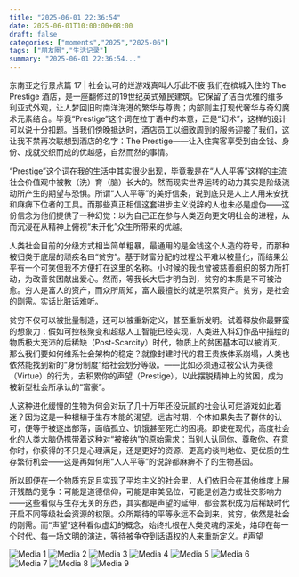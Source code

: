 ```yaml
---
title: "2025-06-01 22:36:54"
date: 2025-06-01T10:00:00+08:00
draft: false
categories: ["moments","2025","2025-06"]
tags: ["朋友圈","生活记录"]
summary: "2025-06-01 22:36:54..."
---
```


东南亚之行景点篇 17 | 社会认可的烂游戏真叫人乐此不疲
​
​我们在槟城入住的 The Prestige 酒店，是一座翻修过的19世纪英式殖民建筑。它保留了洁白优雅的维多利亚式外观，让人梦回旧时南洋海港的繁华与尊贵；内部则主打现代奢华与奇幻魔术元素结合。毕竟“Prestige”这个词在拉丁语中的本意，正是“幻术”，这样的设计可以说十分扣题。当我们傍晚抵达时，酒店员工以细致周到的服务迎接了我们，这让我不禁再次联想到酒店的名字：The Prestige——让入住宾客享受到由金钱、身份、成就交织而成的优越感，自然而然的事情。

“Prestige”这个词在我的生活中其实很少出现，毕竟我是在“人人平等”这样的主流社会价值观中被教（洗）育（脑）长大的。然而现实世界运转的动力其实是阶级流动所产生的期望与恐惧。所谓“人人平等”的美好信条，说到底只是人上人用来安抚和麻痹下位者的工具。而那些真正相信这套进步主义说辞的人也未必是虚伪——这份信念为他们提供了一种幻觉：以为自己正在参与人类迈向更文明社会的进程，从而沉浸在从精神上俯视“未开化”众生所带来的优越。

人类社会目前的分级方式相当简单粗暴，最通用的是金钱这个人造的符号，而那种被归类于底层的顽疾名曰“贫穷”。基于财富分配的过程公平难以被量化，而结果公平有一个可笑但我不方便打在这里的名称。小时候的我也曾被慈善组织的努力所打动，为改善贫困献出爱心。然而，等我长大后才明白到，贫穷的本质是不可被治愈。穷人是富人的资产，而众所周知，富人最擅长的就是积累资产。贫穷，是社会的刚需。实话比脏话难听。

贫穷不仅可以被批量制造，还可以被重新定义，甚至重新发明。试着释放你最野蛮的想象力：假如可控核聚变和超级人工智能已经实现，人类进入科幻作品中描绘的物质极大充沛的后稀缺（Post-Scarcity）时代，物质上的贫困基本可以被消灭，那么我们要如何维系社会架构的稳定？就像封建时代的君王贵族体系崩塌，人类也依然能找到新的“身份制度”给社会划分等级。——比如必须通过被公认为美德（Virtue）的行为，去积累你的声望（Prestige），以此摆脱精神上的贫困，成为被新型社会所承认的“富豪”。

人这种进化缓慢的生物为何会对玩了几十万年还没玩腻的社会认可烂游戏如此着迷？因为这是一种根植于生存本能的渴望。远古时期，个体如果失去了群体的认可，便等于被逐出部落，面临孤立、饥饿甚至死亡的困境。即使在现代，高度社会化的人类大脑仍携带着这种对“被接纳”的原始需求：当别人认同你、尊敬你、在意你时，你获得的不只是心理满足，还是更好的资源、更高的谈判地位、更优质的生存繁衍机会——这是再如何用“人人平等”的说辞都麻痹不了的生物基因。

所以即便在一个物质充足且实现了平均主义的社会里，人们依旧会在其他维度上展开残酷的竞争：可能是道德信仰，可能是审美品位，可能是创造力或社交影响力——这些看似与生存无关的东西，其实都是声望的延伸，都会累积成为后稀缺时代开启不同等级社会资源的权限。众所期待的平等永远不会到来，贫穷，依然是社会的刚需。而“声望”这种看似虚幻的概念，始终扎根在人类灵魂的深处，烙印在每一个时代、每一场文明的演进，等待被争夺到话语权的人来重新定义。
​
​#声望

![Media 1](/Moments/photos/2025-06-01/202506012236540.jpg)
![Media 2](/Moments/photos/2025-06-01/202506012236541.jpg)
![Media 3](/Moments/photos/2025-06-01/202506012236542.jpg)
![Media 4](/Moments/photos/2025-06-01/202506012236543.jpg)
![Media 5](/Moments/photos/2025-06-01/202506012236544.jpg)
![Media 6](/Moments/photos/2025-06-01/202506012236545.jpg)
![Media 7](/Moments/photos/2025-06-01/202506012236546.jpg)
![Media 8](/Moments/photos/2025-06-01/202506012236547.jpg)
![Media 9](/Moments/photos/2025-06-01/202506012236548.jpg)

